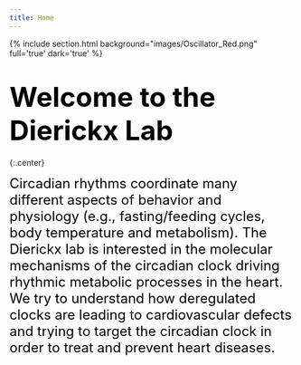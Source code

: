 ```yaml
---
title: Home
---
```



{% include section.html background="images/Oscillator_Red.png" full='true' dark='true' %}  


#  <span style="color:black;font-weight:bold;font-size:3rem;text-align:center">Welcome to the Dierickx Lab</span>
{:.center}

<div>
  <span style="color:black;font-size:1.5rem;font-style:Arial;text-align:center">
Circadian rhythms coordinate many different aspects of behavior and physiology (e.g., fasting/feeding cycles, body temperature and metabolism). The Dierickx lab is interested in the molecular mechanisms of the circadian clock driving rhythmic metabolic processes in the heart. We try to understand how deregulated clocks are leading to cardiovascular defects and trying to target the circadian clock in order to treat and prevent heart diseases.
  </span> 
</div>



